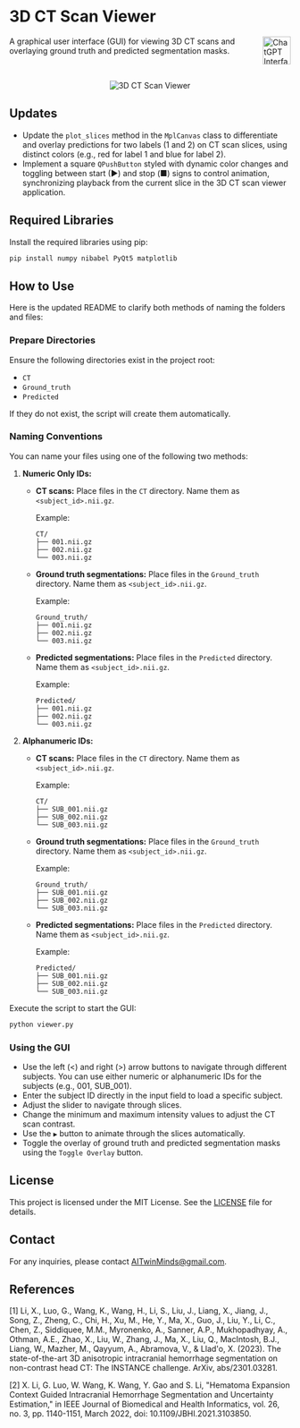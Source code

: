 <h1 align="left">3D CT Scan Viewer</h1>

<img align="right" width="50" height="50" src="https://github.com/AITwinMinds/3D-CT-Scan-Viewer/assets/127874551/b9385586-cff6-4b2a-91cc-1563e756114b" alt="ChatGPT Interface">

A graphical user interface (GUI) for viewing 3D CT scans and overlaying ground truth and predicted segmentation masks.

<br>
<p align="center">
  <img src="https://github.com/AITwinMinds/3D-CT-Scan-Viewer/assets/100919352/218bd145-2e37-4276-9c9e-b3afadff8d7a" alt="3D CT Scan Viewer">
</p>

## Updates

- Update the `plot_slices` method in the `MplCanvas` class to differentiate and overlay predictions for two labels (1 and 2) on CT scan slices, using distinct colors (e.g., red for label 1 and blue for label 2).
- Implement a square `QPushButton` styled with dynamic color changes and toggling between start (▶) and stop (■) signs to control animation, synchronizing playback from the current slice in the 3D CT scan viewer application.

## Required Libraries

Install the required libraries using pip:

```bash
pip install numpy nibabel PyQt5 matplotlib
```

## How to Use

Here is the updated README to clarify both methods of naming the folders and files:

### Prepare Directories

Ensure the following directories exist in the project root:
- `CT`
- `Ground_truth`
- `Predicted`

If they do not exist, the script will create them automatically.

### Naming Conventions

You can name your files using one of the following two methods:

1. **Numeric Only IDs:**

   - **CT scans:** Place files in the `CT` directory. Name them as `<subject_id>.nii.gz`.

     Example:
     ```
     CT/
     ├── 001.nii.gz
     ├── 002.nii.gz
     └── 003.nii.gz
     ```

   - **Ground truth segmentations:** Place files in the `Ground_truth` directory. Name them as `<subject_id>.nii.gz`.

     Example:
     ```
     Ground_truth/
     ├── 001.nii.gz
     ├── 002.nii.gz
     └── 003.nii.gz
     ```

   - **Predicted segmentations:** Place files in the `Predicted` directory. Name them as `<subject_id>.nii.gz`.

     Example:
     ```
     Predicted/
     ├── 001.nii.gz
     ├── 002.nii.gz
     └── 003.nii.gz
     ```

2. **Alphanumeric IDs:**

   - **CT scans:** Place files in the `CT` directory. Name them as `<subject_id>.nii.gz`.

     Example:
     ```
     CT/
     ├── SUB_001.nii.gz
     ├── SUB_002.nii.gz
     └── SUB_003.nii.gz
     ```

   - **Ground truth segmentations:** Place files in the `Ground_truth` directory. Name them as `<subject_id>.nii.gz`.

     Example:
     ```
     Ground_truth/
     ├── SUB_001.nii.gz
     ├── SUB_002.nii.gz
     └── SUB_003.nii.gz
     ```

   - **Predicted segmentations:** Place files in the `Predicted` directory. Name them as `<subject_id>.nii.gz`.

     Example:
     ```
     Predicted/
     ├── SUB_001.nii.gz
     ├── SUB_002.nii.gz
     └── SUB_003.nii.gz
     ```

Execute the script to start the GUI:

```bash
python viewer.py
```

### Using the GUI

- Use the left (<) and right (>) arrow buttons to navigate through different subjects. You can use either numeric or alphanumeric IDs for the subjects (e.g., 001, SUB_001).
- Enter the subject ID directly in the input field to load a specific subject.
- Adjust the slider to navigate through slices.
- Change the minimum and maximum intensity values to adjust the CT scan contrast.
- Use the `▶` button to animate through the slices automatically.
- Toggle the overlay of ground truth and predicted segmentation masks using the `Toggle Overlay` button.

## License

This project is licensed under the MIT License. See the [LICENSE](LICENSE) file for details.

## Contact

For any inquiries, please contact [AITwinMinds@gmail.com](mailto:AITwinMinds@gmail.com).

## References

[1] Li, X., Luo, G., Wang, K., Wang, H., Li, S., Liu, J., Liang, X., Jiang, J., Song, Z., Zheng, C., Chi, H., Xu, M., He, Y., Ma, X., Guo, J., Liu, Y., Li, C., Chen, Z., Siddiquee, M.M., Myronenko, A., Sanner, A.P., Mukhopadhyay, A., Othman, A.E., Zhao, X., Liu, W., Zhang, J., Ma, X., Liu, Q., MacIntosh, B.J., Liang, W., Mazher, M., Qayyum, A., Abramova, V., & Llad'o, X. (2023). The state-of-the-art 3D anisotropic intracranial hemorrhage segmentation on non-contrast head CT: The INSTANCE challenge. ArXiv, abs/2301.03281.

[2] X. Li, G. Luo, W. Wang, K. Wang, Y. Gao and S. Li, "Hematoma Expansion Context Guided Intracranial Hemorrhage Segmentation and Uncertainty Estimation," in IEEE Journal of Biomedical and Health Informatics, vol. 26, no. 3, pp. 1140-1151, March 2022, doi: 10.1109/JBHI.2021.3103850.
